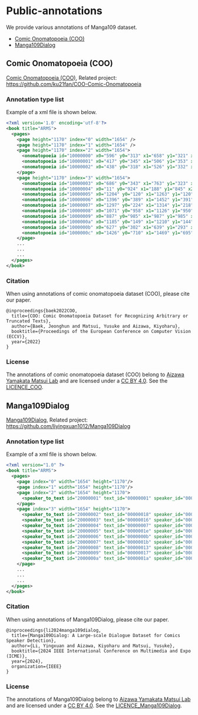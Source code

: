 # Public-annotations
We provide various annotations of Manga109 dataset.
- [Comic Onomatopoeia (COO)](#comic-onomatopoeia-coo)
- [Manga109Dialog](#Manga109dialog)




## Comic Onomatopoeia (COO)

[Comic Onomatopoeia (COO)](https://github.com/manga109/public-annotations/tree/main/COO-Comic-Onomatopoeia), Related project: https://github.com/ku21fan/COO-Comic-Onomatopoeia

### Annotation type list
Example of a xml file is shown below.
  ```xml 
  <?xml version='1.0' encoding='utf-8'?>
  <book title="ARMS">
    <pages>
      <page height="1170" index="0" width="1654" />
      <page height="1170" index="1" width="1654" />
      <page height="1170" index="2" width="1654">
        <onomatopoeia id="10000000" x0="596" y0="313" x1="658" y1="321" x2="660" y2="328" x3="595" y3="326">ズー・・・・ン</onomatopoeia>
        <onomatopoeia id="10000001" x0="417" y0="345" x1="506" y1="353" x2="506" y2="362" x3="410" y3="361">ゴオォ~・・・・ン</onomatopoeia>
        <onomatopoeia id="10000002" x0="438" y0="318" x1="526" y1="332" x2="522" y2="339" x3="437" y3="335">ドド~・~・・ン</onomatopoeia>
      </page>
      <page height="1170" index="3" width="1654">
        <onomatopoeia id="10000003" x0="686" y0="343" x1="763" y1="323" x2="769" y2="409" x3="678" y3="438">ダッ</onomatopoeia>
        <onomatopoeia id="10000004" x0="11" y0="924" x1="188" y1="845" x2="282" y2="1041" x3="238" y3="1146" x4="143" y4="1032" x5="32" y5="990">ザッ</onomatopoeia>
        <onomatopoeia id="10000005" x0="1204" y0="120" x1="1263" y1="120" x2="1317" y2="120" x3="1325" y3="127" x4="1312" y4="137" x5="1250" y5="138" x6="1212" y6="140" x7="1202" y7="141">ドオオォ~・・・・・ン</onomatopoeia>
        <onomatopoeia id="10000006" x0="1396" y0="389" x1="1452" y1="391" x2="1425" y2="437" x3="1370" y3="494" x4="1343" y4="475" x5="1384" y5="415">ザザッ</onomatopoeia>
        <onomatopoeia id="10000007" x0="1297" y0="224" x1="1314" y1="218" x2="1320" y2="225" x3="1339" y3="220" x4="1360" y4="220" x5="1366" y5="227" x6="1388" y6="224" x7="1383" y7="232" x8="1350" y8="238" x9="1341" y9="240" x10="1330" y10="242" x11="1317" y11="240" x12="1309" y12="241" x13="1296" y13="239">ズズズ~・ー・</onomatopoeia>
        <onomatopoeia id="10000008" x0="1071" y0="958" x1="1126" y1="950" x2="1127" y2="980" x3="1078" y3="990">スッ</onomatopoeia>
        <onomatopoeia id="10000009" x0="887" y0="985" x1="987" y1="985" x2="985" y2="1096" x3="876" y3="1097">ダッ</onomatopoeia>
        <onomatopoeia id="1000000a" x0="1185" y0="149" x1="1210" y1="144" x2="1211" y2="152" x3="1258" y3="152" x4="1273" y4="158" x5="1262" y5="170" x6="1205" y6="171" x7="1181" y7="167">ゴォ~・・・ン</onomatopoeia>
        <onomatopoeia id="1000000b" x0="627" y0="302" x1="639" y1="293" x2="664" y2="293" x3="681" y3="306" x4="670" y4="323" x5="677" y5="345" x6="666" y6="357" x7="679" y7="384" x8="659" y8="404" x9="649" y9="395" x10="643" y10="386" x11="629" y11="372" x12="611" y12="354">キャーッ</onomatopoeia>
        <onomatopoeia id="1000000c" x0="1426" y0="710" x1="1469" y1="695" x2="1460" y2="768" x3="1426" y3="776">ザッ</onomatopoeia>
      </page>
      ...
      ...                
      ...
    </pages>
  </book>
  ```

### Citation
When using annotations of comic onomatopoeia dataset (COO), please cite our paper.
```
@inproceedings{baek2022COO,
  title={COO: Comic Onomatopoeia Dataset for Recognizing Arbitrary or Truncated Texts},
  author={Baek, Jeonghun and Matsui, Yusuke and Aizawa, Kiyoharu},
  booktitle={Proceedings of the European Conference on Computer Vision (ECCV)},
  year={2022}
}
```


### License
The annotations of comic onomatopoeia dataset (COO) belong to [Aizawa Yamakata Matsui Lab](http://www.hal.t.u-tokyo.ac.jp/lab/en/index_1.xhtml) and are licensed under a [CC BY 4.0](https://creativecommons.org/licenses/by/4.0/). See the [LICENCE_COO](./LICENSE_COO).


## Manga109Dialog
[Manga109Dialog](https://github.com/manga109/public-annotations/tree/main/Manga109Dialog), Related project: https://github.com/liyingxuan1012/Manga109Dialog

### Annotation type list
Example of a xml file is shown below.
  ```xml 
  <?xml version="1.0" ?>
  <book title="ARMS">
    <pages>
      <page index="0" width="1654" height="1170"/>
      <page index="1" width="1654" height="1170"/>
      <page index="2" width="1654" height="1170">
        <speaker_to_text id="20000001" text_id="00000001" speaker_id="00000002"/>
      </page>
      <page index="3" width="1654" height="1170">
        <speaker_to_text id="20000002" text_id="00000018" speaker_id="00000012"/>
        <speaker_to_text id="20000003" text_id="00000016" speaker_id="00000019"/>
        <speaker_to_text id="20000004" text_id="00000007" speaker_id="00000006"/>
        <speaker_to_text id="20000005" text_id="0000001e" speaker_id="00000011"/>
        <speaker_to_text id="20000006" text_id="0000000b" speaker_id="00000008"/>
        <speaker_to_text id="20000007" text_id="0000001b" speaker_id="00000019"/>
        <speaker_to_text id="20000008" text_id="00000013" speaker_id="00000019"/>
        <speaker_to_text id="20000009" text_id="00000017" speaker_id="00000019"/>
        <speaker_to_text id="2000000a" text_id="0000001a" speaker_id="00000012"/>
      </page>
      ...
      ...                
      ...
    </pages>
  </book>
  ```

### Citation
When using annotations of Manga109Dialog, please cite our paper.
```
@inproceedings{li2024manga109dialog,
  title={Manga109Dialog: A Large-scale Dialogue Dataset for Comics Speaker Detection},
  author={Li, Yingxuan and Aizawa, Kiyoharu and Matsui, Yusuke},
  booktitle={2024 IEEE International Conference on Multimedia and Expo (ICME)},
  year={2024},
  organization={IEEE}
}
```

### License
The annotations of Manga109Dialog belong to [Aizawa Yamakata Matsui Lab](http://www.hal.t.u-tokyo.ac.jp/lab/en/index_1.xhtml) and are licensed under a [CC BY 4.0](https://creativecommons.org/licenses/by/4.0/). See the [LICENCE_Manga109Dialog](./LICENSE_Manga109Dialog).
